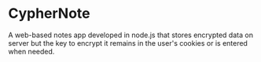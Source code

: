 # CypherNote

A web-based notes app developed in node.js that stores encrypted data on server but the key to encrypt it remains in the user's cookies or is entered when needed.  
